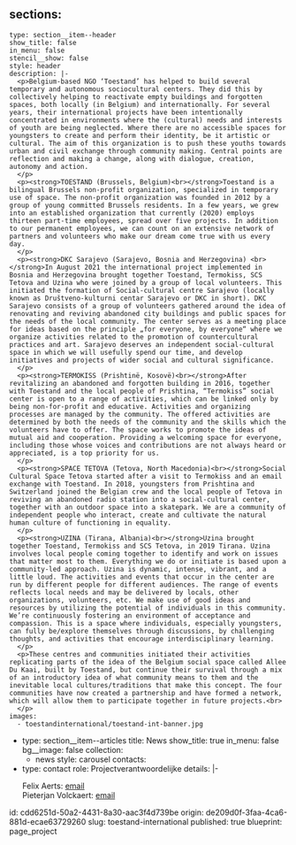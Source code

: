sections:
  -
    type: section__item--header
    show_title: false
    in_menu: false
    stencil__show: false
    style: header
    description: |-
      <p>Belgium-based NGO ‘Toestand’ has helped to build several temporary and autonomous sociocultural centers. They did this by collectively helping to reactivate empty buildings and forgotten spaces, both locally (in Belgium) and internationally. For several years, their international projects have been intentionally concentrated in environments where the (cultural) needs and interests of youth are being neglected. Where there are no accessible spaces for youngsters to create and perform their identity, be it artistic or cultural. The aim of this organization is to push these youths towards urban and civil exchange through community making. Central points are reflection and making a change, along with dialogue, creation, autonomy and action.
      </p>
      <p><strong>TOESTAND (Brussels, Belgium)<br></strong>Toestand is a bilingual Brussels non-profit organization, specialized in temporary use of space. The non-profit organization was founded in 2012 by a group of young committed Brussels residents. In a few years, we grew into an established organization that currently (2020) employs thirteen part-time employees, spread over five projects. In addition to our permanent employees, we can count on an extensive network of partners and volunteers who make our dream come true with us every day.
      </p>
      <p><strong>DKC Sarajevo (Sarajevo, Bosnia and Herzegovina) <br></strong>In August 2021 the international project implemented in Bosnia and Herzegovina brought together Toestand, Termokiss, SCS Tetova and Uzina who were joined by a group of local volunteers. This initiated the formation of Social-cultural centre Sarajevo (locally known as Društveno-kulturni centar Sarajevo or DKC in short). DKC Sarajevo consists of a group of volunteers gathered around the idea of renovating and reviving abandoned city buildings and public spaces for the needs of the local community. The center serves as a meeting place for ideas based on the principle „for everyone, by everyone“ where we organize activities related to the promotion of countercultural practices and art. Sarajevo deserves an independent social-cultural space in which we will usefully spend our time, and develop initiatives and projects of wider social and cultural significance.
      </p>
      <p><strong>TERMOKISS (Prishtinë, Kosovë)<br></strong>After revitalizing an abandoned and forgotten building in 2016, together with Toestand and the local people of Prishtina, “Termokiss” social center is open to a range of activities, which can be linked only by being non-for-profit and educative. Activities and organizing processes are managed by the community. The offered activities are determined by both the needs of the community and the skills which the volunteers have to offer. The space works to promote the ideas of mutual aid and cooperation. Providing a welcoming space for everyone, including those whose voices and contributions are not always heard or appreciated, is a top priority for us.
      </p>
      <p><strong>SPACE TETOVA (Tetova, North Macedonia)<br></strong>Social Cultural Space Tetova started after a visit to Termokiss and an email exchange with Toestand. In 2018, youngsters from Prishtina and Switzerland joined the Belgian crew and the local people of Tetova in reviving an abandoned radio station into a social-cultural center, together with an outdoor space into a skatepark. We are a community of independent people who interact, create and cultivate the natural human culture of functioning in equality.
      </p>
      <p><strong>UZINA (Tirana, Albania)<br></strong>Uzina brought together Toestand, Termokiss and SCS Tetova, in 2019 Tirana. Uzina involves local people coming together to identify and work on issues that matter most to them. Everything we do or initiate is based upon a community-led approach. Uzina is dynamic, intense, vibrant, and a little loud. The activities and events that occur in the center are run by different people for different audiences. The range of events reflects local needs and may be delivered by locals, other organizations, volunteers, etc. We make use of good ideas and resources by utilizing the potential of individuals in this community. We’re continuously fostering an environment of acceptance and compassion. This is a space where individuals, especially youngsters, can fully be/explore themselves through discussions, by challenging thoughts, and activities that encourage interdisciplinary learning.
      </p>
      <p>These centres and communities initiated their activities replicating parts of the idea of the Belgium social space called Allee Du Kaai, built by Toestand, but continue their survival through a mix of an introductory idea of what community means to them and the inevitable local cultures/traditions that make this concept. The four communities have now created a partnership and have formed a network, which will allow them to participate together in future projects.<br>
      </p>
    images:
      - toestandinternational/toestand-int-banner.jpg
  -
    type: section__item--articles
    title: News
    show_title: true
    in_menu: false
    bg__image: false
    collection:
      - news
    style: carousel
contacts:
  -
    type: contact
    role: Projectverantwoordelijke
    details: |-
      <p>Felix Aerts: <a href="mailto:felix@toestand.be">email</a><br>Pieterjan Volckaert<span class="redactor-invisible-space">: <a href="mailto:pieterjan@toestand.be">email</a></span><a href="mailto:felix@toestand.be"></a><br>
      </p>
id: cdd6251d-50a2-4431-8a30-aac3f4d739be
origin: de209d0f-3faa-4ca6-881d-ecae63729260
slug: toestand-international
published: true
blueprint: page_project
